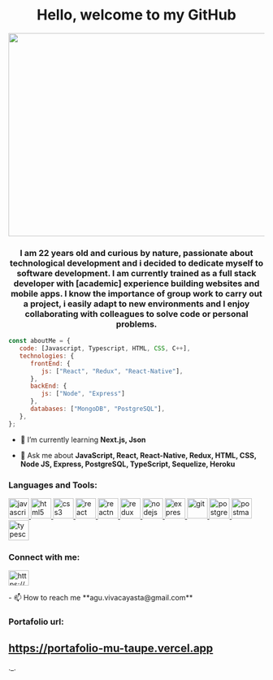 <h1 align="center">Hello, welcome to my GitHub</h1>

<img src="https://www.videosoftdev.com/images/video_editor/how-to/raindrops/sharper.gif" width="850" height="400">

<h3 align="center">I am 22 years old and curious by nature, passionate about technological development and i decided to dedicate myself to software development.
I am currently trained as a full stack developer with [academic] experience building websites and mobile apps.
I know the importance of group work to carry out a project, i easily adapt to new environments and I enjoy collaborating with colleagues to solve code or personal problems.</h3>

```javascript
const aboutMe = {
   code: [Javascript, Typescript, HTML, CSS, C++],
   technologies: {
      frontEnd: {
         js: ["React", "Redux", "React-Native"],
      },
      backEnd: {
         js: ["Node", "Express"]
      },
      databases: ["MongoDB", "PostgreSQL"],
   },
};
```
- 🌱 I’m currently learning **Next.js, Json**

- 💬 Ask me about **JavaScript, React, React-Native, Redux, HTML, CSS, Node JS, Express, PostgreSQL, TypeScript, Sequelize, Heroku**
<h3 align="left">Languages and Tools:</h3>
<p align="left">  <a href="https://developer.mozilla.org/en-US/docs/Web/JavaScript" target="_blank"> <img src="https://upload.wikimedia.org/wikipedia/commons/thumb/9/99/Unofficial_JavaScript_logo_2.svg/1024px-Unofficial_JavaScript_logo_2.svg.png" alt="javascript" width="40" height="40"/> </a> 
<a href="https://www.w3.org/html/" target="_blank"> <img src="https://upload.wikimedia.org/wikipedia/commons/thumb/3/38/HTML5_Badge.svg/600px-HTML5_Badge.svg.png" alt="html5" width="40" height="40"/> </a>
<a href="https://www.w3schools.com/css/" target="_blank"> <img src="https://cdn4.iconfinder.com/data/icons/social-media-logos-6/512/121-css3-512.png" alt="css3" width="40" height="40"/> </a> 
<a href="https://reactjs.org/" target="_blank"> <img src="https://seeklogo.com/images/R/react-logo-7B3CE81517-seeklogo.com.png" alt="react" width="40" height="40"/> </a> 
<a href="https://reactnative.dev/" target="_blank"> <img src="https://reactnative.dev/img/header_logo.svg" alt="reactnative" width="40" height="40"/> </a> 
<a href="https://redux.js.org" target="_blank"> <img src="https://seeklogo.com/images/R/redux-logo-9CA6836C12-seeklogo.com.png" alt="redux" width="40" height="40"/> </a>
<a href="https://nodejs.org" target="_blank"> <img src="https://cdn.pixabay.com/photo/2015/04/23/17/41/node-js-736399_960_720.png" alt="nodejs" height="40"/> </a>
<a href="https://expressjs.com" target="_blank"> <img src="https://i.cloudup.com/zfY6lL7eFa-3000x3000.png" alt="express" height="40"/> </a> 
<a href="https://git-scm.com/" target="_blank"> <img src="https://www.vectorlogo.zone/logos/git-scm/git-scm-icon.svg" alt="git" width="40" height="40"/> </a> 
<a href="https://www.postgresql.org" target="_blank"> <img src="https://upload.wikimedia.org/wikipedia/commons/thumb/2/29/Postgresql_elephant.svg/1200px-Postgresql_elephant.svg.png" alt="postgresql" width="40" height="40"/> </a> 
<a href="https://postman.com" target="_blank"> <img src="https://www.vectorlogo.zone/logos/getpostman/getpostman-icon.svg" alt="postman" width="40" height="40"/> </a> 
<a href="https://www.typescriptlang.org/" target="_blank"> <img src="https://upload.wikimedia.org/wikipedia/commons/thumb/4/4c/Typescript_logo_2020.svg/1200px-Typescript_logo_2020.svg.png" alt="typescript" width="40" height="40"/> </a>
</p>

<h3 align="left">Connect with me:</h3>
<p align="left">
<a href="https://www.linkedin.com/in/agustin-g%C3%B3mez-a73632209/" target="_blank"><img align="center" src="https://cdn.jsdelivr.net/npm/simple-icons@3.0.1/icons/linkedin.svg" alt="https://www.linkedin.com/in/agustin-g%C3%B3mez-a73632209/" height="30" width="40" /></a>
</p>
- 📫 How to reach me **agu.vivacayasta@gmail.com**
<h3 align="left">Portafolio url:</h3>
<a href="https://portafolio-mu-taupe.vercel.app"><h2>https://portafolio-mu-taupe.vercel.app</h2></a>
._.
